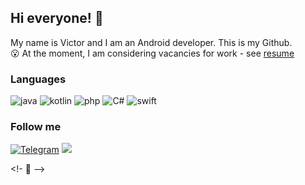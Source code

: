 ## Hi everyone! 👋
My name is Victor and I am an Android developer. This is my Github.<br>
😮 At the moment, I am considering vacancies for work - see <a href="https://github.com/kotleni/kotleni/blob/master/%D0%A0%D0%B5%D0%B7%D1%8E%D0%BC%D0%B5.docx?raw=true">resume</a><br>

### Languages

![java](https://img.shields.io/badge/-Java-070c0f?style=for-the-badge)
![kotlin](https://img.shields.io/badge/-Kotlin-070c0f?style=for-the-badge)
![php](https://img.shields.io/badge/-PHP-070c0f?style=for-the-badge)
![C#](https://img.shields.io/badge/-C-070c0f?style=for-the-badge)
![swift](https://img.shields.io/badge/-Swift-070c0f?style=for-the-badge)

### Follow me

[![Telegram](https://img.shields.io/badge/-Telegram-070c0f?style=for-the-badge)](https://t.me/kotleni)
<a href="https://raw.githubusercontent.com/kotleni/kotleni/master/gmail.md"><img src="https://img.shields.io/badge/-GMAIL-070c0f?style=for-the-badge"/></a>

<!- 🤡 -->
